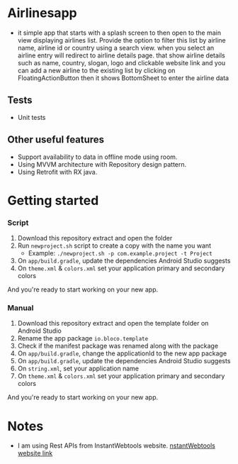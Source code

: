 # Airlinesapp
- it simple app that starts with a splash screen to then open to the main view displaying
airlines list. Provide the option to filter this list by airline name, airline id or country
using a search view.
when you select an airline entry will redirect to airline details page.
that show airline details such as name, country, slogan, logo and
clickable website link
and you can add a new airline to the existing list by clicking on FloatingActionButton 
then it shows BottomSheet to enter the airline data
 
## Tests
- Unit tests
   
## Other useful features
- Support availability to data in offline mode using room.
- Using MVVM architecture with Repository design pattern.
- Using Retrofit with RX java.

# Getting started
### Script 
1. Download this repository extract and open the folder
2. Run `newproject.sh` script to create a copy with the name you want 
    * Example: `./newproject.sh -p com.example.project -t Project` 
3. On `app/build.gradle`, update the dependencies Android Studio suggests
4. On `theme.xml` & `colors.xml` set your application primary and secondary colors 


And you're ready to start working on your new app.

### Manual
1. Download this repository extract and open the template folder on Android Studio
2. Rename the app package `io.bloco.template`
3. Check if the manifest package was renamed along with the package
4. On `app/build.gradle`, change the applicationId to the new app package
5. On `app/build.gradle`, update the dependencies Android Studio suggests
6. On `string.xml`, set your application name
7. On `theme.xml` & `colors.xml` set your application primary and secondary colors 

And you're ready to start working on your new app.

# Notes
- I am using  Rest APIs from InstantWebtools website.
[nstantWebtools website link](https://www.instantwebtools.net/fake-rest-api#read-airlines)

